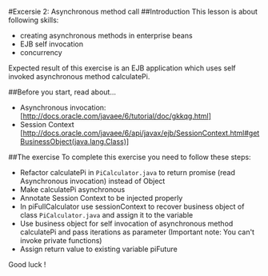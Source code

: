 #Excersie 2: Asynchronous method call
##Introduction
This lesson is about following skills:
* creating asynchronous methods in enterprise beans
* EJB self invocation
* concurrency

Expected result of this exercise is an EJB application which uses self invoked asynchronous method calculatePi.

##Before you start, read about...
* Asynchronous invocation: [http://docs.oracle.com/javaee/6/tutorial/doc/gkkqg.html]
* Session Context [http://docs.oracle.com/javaee/6/api/javax/ejb/SessionContext.html#getBusinessObject(java.lang.Class)]

##The exercise
To complete this exercise you need to follow these steps:
* Refactor calculatePi in `PiCalculator.java` to return promise (read Asynchronous invocation) instead of Object
* Make calculatePi asynchronous
* Annotate Session Context to be injected properly
* In piFullCalculator use sessionContext to recover business object of class `PiCalculator.java` and assign it to the variable
* Use business object for self invocation of asynchronous method calculatePi and pass 
iterations as parameter (Important note: You can't invoke private functions)
* Assign return value to existing variable piFuture

Good luck !
